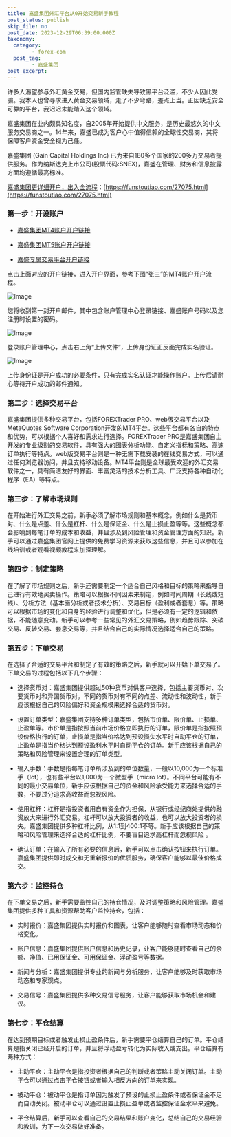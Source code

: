 ```yaml
---
title: 嘉盛集团外汇平台从0开始交易新手教程
post_status: publish
skip_file: no
post_date: 2023-12-29T06:39:00.000Z
taxonomy:
  category:
        - forex-com
  post_tag:
        - 嘉盛集团
post_excerpt: 
---
```

许多人渴望参与外汇黄金交易，但国内监管缺失导致黑平台泛滥，不少人因此受骗。我本人也曾寻求进入黄金交易领域，走了不少弯路，差点上当。正因缺乏安全可靠的平台，我迟迟未能踏入这个领域。

嘉盛集团在业内颇具知名度，自2005年开始提供中文服务，是历史最悠久的中文服务交易商之一。14年来，嘉盛已成为客户心中值得信赖的全球性交易商，其将保障客户资金安全视为己任。

嘉盛集团 (Gain Capital Holdings Inc) 已为来自180多个国家的200多万交易者提供服务。作为纳斯达克上市公司(股票代码:SNEX)，嘉盛在管理、财务和信息披露方面均遵循最高标准。

[嘉盛集团更详细开户，出入金流程](https://funstoutiao.com/27075.html)：[https://funstoutiao.com/27075.html](https://funstoutiao.com/27075.html)

### 第一步：开设账户

* [嘉盛集团MT4账户开户链接](https://s.ssgg.net/jsmt4)

* [嘉盛集团MT5账户开户链接](https://s.ssgg.net/jsmt5)

* [嘉盛专属交易平台开户链接](https://s.ssgg.net/js)

点击上面对应的开户链接，进入开户界面，参考下图“张三”的MT4账户开户流程。

![Image](https://prod-files-secure.s3.us-west-2.amazonaws.com/39ed1227-6d7d-4570-be36-9ccd4a2c4241/7a167aea-686b-400d-af59-4e18eb607a40/640.png?X-Amz-Algorithm=AWS4-HMAC-SHA256&X-Amz-Content-Sha256=UNSIGNED-PAYLOAD&X-Amz-Credential=ASIAZI2LB46676YL2OQU%2F20250602%2Fus-west-2%2Fs3%2Faws4_request&X-Amz-Date=20250602T221308Z&X-Amz-Expires=3600&X-Amz-Security-Token=IQoJb3JpZ2luX2VjEC0aCXVzLXdlc3QtMiJHMEUCICYBuTwwb4nHpVbR%2BQ9oOIHVpidINlhLpyeNDT8UW%2Fe8AiEAk99iOV3u50NlQqtT6%2BicuZPo1QMPURNEV2Zkzef4gXgqiAQI9v%2F%2F%2F%2F%2F%2F%2F%2F%2F%2FARAAGgw2Mzc0MjMxODM4MDUiDL%2BIkValCsIahY30xCrcA%2F0qKqOomU8Z0la0ab3Z5qj3Q4ZD8kWXQwzMmrPjcHGz0M6Us8JEI4JLW6%2BdsNo4YZauwM1HvEE8us51AT0VDWZPJXz2eKsLXivp9jPq%2Ff9CYQ9YxNCHKVRBDYl9VDxmiJ4umJlZxZJP3m%2B%2FxiGg8Wx%2FU70U9%2Bioc1HHUFbDrjfDmOvsLvuSaD0XscXUXrRJtfHlF%2FIw3nKwZAC8VLcYrwf5eaBIdw%2F5NcMkzYZ5QFD7ThUCm%2F8BIMTMcAvjPIX8tqGWQfs%2BeHTi8swgsi04BsFQXP2KpTXBMciR0M96hTKDg3eATD7E1TXAj2qGKabLuBOrahiO5XlmZYRA6S1QuR1lgypSXgrEL3n0BWumyQLX9L5ibHFPtqVPcrzWPUCFetyAucYodlRIAl2Ro4bLzuM1TUCDDwcdZNnIRtrmDbsfS%2F7lupeduBDS523hygHtSJju0WmAiZ7LPH89xAdKjCLu86L%2BVVohwUko0KYew3ZiDn9T7hr6mZ4cfn5Nup4UPYiMd3zpfbsOELEx%2Fl73IN6CUGm1KkyRaZxRSH3SrACzGy77o4zSuSFfA%2FT8nx3DoCWDOO%2BiUXuR%2BOy9OS6hBZzUyjVMAgq1UzpntFDvzzYTt2HCTJOj2f%2BctM79MPCj%2BMEGOqUBmqcGglFYpcIkl9Yh9dcSkYEZAbv%2BM4SrFYMDjMnWrSQxX8xTq1PzNXGnPL0jTnEV5HH8K7RfJtBt3em3kCceQCdaxcPdopUksVteeBRps4unP0bgXQI52WtkjmNozmOrbplwllc7KmunUDPMzVyldmosBK5xP7BkFi3fawcC0UQ85dIYyWgtRl5KlLm6xjODEquw4MqNT0Gi2Y2xvh5N5fc8YtN6&X-Amz-Signature=d67cb9f2443c462d62ca37247219f71e53c0c7c4772d62da5a5fc45b410b728d&X-Amz-SignedHeaders=host&x-id=GetObject)

您将收到第一封开户邮件，其中包含账户管理中心登录链接、嘉盛账户号码以及您注册时设置的密码。

![Image](https://prod-files-secure.s3.us-west-2.amazonaws.com/39ed1227-6d7d-4570-be36-9ccd4a2c4241/eaa1c6b3-2877-4284-a0e1-530e222c27fb/image.png?X-Amz-Algorithm=AWS4-HMAC-SHA256&X-Amz-Content-Sha256=UNSIGNED-PAYLOAD&X-Amz-Credential=ASIAZI2LB46676YL2OQU%2F20250602%2Fus-west-2%2Fs3%2Faws4_request&X-Amz-Date=20250602T221308Z&X-Amz-Expires=3600&X-Amz-Security-Token=IQoJb3JpZ2luX2VjEC0aCXVzLXdlc3QtMiJHMEUCICYBuTwwb4nHpVbR%2BQ9oOIHVpidINlhLpyeNDT8UW%2Fe8AiEAk99iOV3u50NlQqtT6%2BicuZPo1QMPURNEV2Zkzef4gXgqiAQI9v%2F%2F%2F%2F%2F%2F%2F%2F%2F%2FARAAGgw2Mzc0MjMxODM4MDUiDL%2BIkValCsIahY30xCrcA%2F0qKqOomU8Z0la0ab3Z5qj3Q4ZD8kWXQwzMmrPjcHGz0M6Us8JEI4JLW6%2BdsNo4YZauwM1HvEE8us51AT0VDWZPJXz2eKsLXivp9jPq%2Ff9CYQ9YxNCHKVRBDYl9VDxmiJ4umJlZxZJP3m%2B%2FxiGg8Wx%2FU70U9%2Bioc1HHUFbDrjfDmOvsLvuSaD0XscXUXrRJtfHlF%2FIw3nKwZAC8VLcYrwf5eaBIdw%2F5NcMkzYZ5QFD7ThUCm%2F8BIMTMcAvjPIX8tqGWQfs%2BeHTi8swgsi04BsFQXP2KpTXBMciR0M96hTKDg3eATD7E1TXAj2qGKabLuBOrahiO5XlmZYRA6S1QuR1lgypSXgrEL3n0BWumyQLX9L5ibHFPtqVPcrzWPUCFetyAucYodlRIAl2Ro4bLzuM1TUCDDwcdZNnIRtrmDbsfS%2F7lupeduBDS523hygHtSJju0WmAiZ7LPH89xAdKjCLu86L%2BVVohwUko0KYew3ZiDn9T7hr6mZ4cfn5Nup4UPYiMd3zpfbsOELEx%2Fl73IN6CUGm1KkyRaZxRSH3SrACzGy77o4zSuSFfA%2FT8nx3DoCWDOO%2BiUXuR%2BOy9OS6hBZzUyjVMAgq1UzpntFDvzzYTt2HCTJOj2f%2BctM79MPCj%2BMEGOqUBmqcGglFYpcIkl9Yh9dcSkYEZAbv%2BM4SrFYMDjMnWrSQxX8xTq1PzNXGnPL0jTnEV5HH8K7RfJtBt3em3kCceQCdaxcPdopUksVteeBRps4unP0bgXQI52WtkjmNozmOrbplwllc7KmunUDPMzVyldmosBK5xP7BkFi3fawcC0UQ85dIYyWgtRl5KlLm6xjODEquw4MqNT0Gi2Y2xvh5N5fc8YtN6&X-Amz-Signature=7ad45654b2cc3bcd7fde7391ff4c254a51dca7895b9e8c0ea1ee88ed13ae2e98&X-Amz-SignedHeaders=host&x-id=GetObject)

登录账户管理中心，点击右上角“上传文件”，上传身份证正反面完成实名验证。

![Image](https://prod-files-secure.s3.us-west-2.amazonaws.com/39ed1227-6d7d-4570-be36-9ccd4a2c4241/54090639-09fc-46b4-a135-e0289f707147/image.png?X-Amz-Algorithm=AWS4-HMAC-SHA256&X-Amz-Content-Sha256=UNSIGNED-PAYLOAD&X-Amz-Credential=ASIAZI2LB46676YL2OQU%2F20250602%2Fus-west-2%2Fs3%2Faws4_request&X-Amz-Date=20250602T221308Z&X-Amz-Expires=3600&X-Amz-Security-Token=IQoJb3JpZ2luX2VjEC0aCXVzLXdlc3QtMiJHMEUCICYBuTwwb4nHpVbR%2BQ9oOIHVpidINlhLpyeNDT8UW%2Fe8AiEAk99iOV3u50NlQqtT6%2BicuZPo1QMPURNEV2Zkzef4gXgqiAQI9v%2F%2F%2F%2F%2F%2F%2F%2F%2F%2FARAAGgw2Mzc0MjMxODM4MDUiDL%2BIkValCsIahY30xCrcA%2F0qKqOomU8Z0la0ab3Z5qj3Q4ZD8kWXQwzMmrPjcHGz0M6Us8JEI4JLW6%2BdsNo4YZauwM1HvEE8us51AT0VDWZPJXz2eKsLXivp9jPq%2Ff9CYQ9YxNCHKVRBDYl9VDxmiJ4umJlZxZJP3m%2B%2FxiGg8Wx%2FU70U9%2Bioc1HHUFbDrjfDmOvsLvuSaD0XscXUXrRJtfHlF%2FIw3nKwZAC8VLcYrwf5eaBIdw%2F5NcMkzYZ5QFD7ThUCm%2F8BIMTMcAvjPIX8tqGWQfs%2BeHTi8swgsi04BsFQXP2KpTXBMciR0M96hTKDg3eATD7E1TXAj2qGKabLuBOrahiO5XlmZYRA6S1QuR1lgypSXgrEL3n0BWumyQLX9L5ibHFPtqVPcrzWPUCFetyAucYodlRIAl2Ro4bLzuM1TUCDDwcdZNnIRtrmDbsfS%2F7lupeduBDS523hygHtSJju0WmAiZ7LPH89xAdKjCLu86L%2BVVohwUko0KYew3ZiDn9T7hr6mZ4cfn5Nup4UPYiMd3zpfbsOELEx%2Fl73IN6CUGm1KkyRaZxRSH3SrACzGy77o4zSuSFfA%2FT8nx3DoCWDOO%2BiUXuR%2BOy9OS6hBZzUyjVMAgq1UzpntFDvzzYTt2HCTJOj2f%2BctM79MPCj%2BMEGOqUBmqcGglFYpcIkl9Yh9dcSkYEZAbv%2BM4SrFYMDjMnWrSQxX8xTq1PzNXGnPL0jTnEV5HH8K7RfJtBt3em3kCceQCdaxcPdopUksVteeBRps4unP0bgXQI52WtkjmNozmOrbplwllc7KmunUDPMzVyldmosBK5xP7BkFi3fawcC0UQ85dIYyWgtRl5KlLm6xjODEquw4MqNT0Gi2Y2xvh5N5fc8YtN6&X-Amz-Signature=ed2ce450fa3ad59c5da6246dd146985d146f3b951d8b25d444b9256f4e2fbdfb&X-Amz-SignedHeaders=host&x-id=GetObject)

上传身份证是开户成功的必要条件，只有完成实名认证才能操作账户。上传后请耐心等待开户成功的邮件通知。

### 第二步：选择交易平台

嘉盛集团提供多种交易平台，包括FOREXTrader PRO、web版交易平台以及MetaQuotes Software Corporation开发的MT4平台。这些平台都有各自的特点和优势，可以根据个人喜好和需求进行选择。FOREXTrader PRO是嘉盛集团自主开发的专业级别的交易软件，具有强大的图表分析功能、自定义指标和策略、高速订单执行等特点。web版交易平台则是一种无需下载安装的在线交易方式，可以通过任何浏览器访问，并且支持移动设备。MT4平台则是全球最受欢迎的外汇交易软件之一，具有简洁友好的界面、丰富灵活的技术分析工具、广泛支持各种自动化程序（EA）等特点。

### 第三步：了解市场规则

在开始进行外汇交易之前，新手必须了解市场规则和基本概念，例如什么是货币对、什么是点差、什么是杠杆、什么是保证金、什么是止损止盈等等。这些概念都会影响到每笔订单的成本和收益，并且涉及到风险管理和资金管理方面的知识。新手可以通过嘉盛集团官网上提供的免费学习资源来获取这些信息，并且可以参加在线培训或者观看视频教程来加深理解。

### 第四步：制定策略

在了解了市场规则之后，新手还需要制定一个适合自己风格和目标的策略来指导自己进行有效地买卖操作。策略可以根据不同因素来制定，例如时间周期（长线或短线）、分析方法（基本面分析或者技术分析）、交易目标（盈利或者套息）等。策略可以根据市场的变化和自身的经验进行调整和优化，但是必须有一定的逻辑和依据，不能随意变动。新手可以参考一些常见的外汇交易策略，例如趋势跟踪、突破交易、反转交易、套息交易等，并且结合自己的实际情况选择适合自己的策略。

### 第五步：下单交易

在选择了合适的交易平台和制定了有效的策略之后，新手就可以开始下单交易了。下单交易的过程包括以下几个步骤：

* 选择货币对：嘉盛集团提供超过50种货币对供客户选择，包括主要货币对、次要货币对和异国货币对。不同的货币对有不同的点差、流动性和波动性，新手应该根据自己的风险偏好和资金规模来选择合适的货币对。

* 设置订单类型：嘉盛集团支持多种订单类型，包括市价单、限价单、止损单、止盈单等。市价单是指按照当前市场价格立即执行的订单，限价单是指按照预设价格执行的订单，止损单是指当价格达到预设损失水平时自动平仓的订单，止盈单是指当价格达到预设盈利水平时自动平仓的订单。新手应该根据自己的策略和风险管理来设置合理的订单类型。

* 输入手数：手数是指每笔订单所涉及到的单位数量，一般以10,000为一个标准手（lot），也有些平台以1,000为一个微型手（micro lot）。不同平台可能有不同的最小交易单位，新手应该根据自己的资金和风险承受能力来选择合适的手数，不要过分追求高收益而忽视风险。

* 使用杠杆：杠杆是指投资者用自有资金作为担保，从银行或经纪商处提供的融资放大来进行外汇交易。杠杆可以放大投资者的收益，也可以放大投资者的损失。嘉盛集团提供多种杠杆比例，从1:1到400:1不等。新手应该根据自己的策略和风险管理来选择合适的杠杆比例，不要盲目追求高杠杆而忽视风险 。

* 确认订单：在输入了所有必要的信息后，新手可以点击确认按钮来执行订单。嘉盛集团提供即时成交和无重新报价的优质服务，确保客户能够以最佳价格成交。

### 第六步：监控持仓

在下单交易之后，新手需要监控自己的持仓情况，及时调整策略和风险管理。嘉盛集团提供多种工具和资源帮助客户监控持仓，包括：

* 实时报价：嘉盛集团提供实时报价和图表，让客户能够随时查看市场动态和价格变化。

* 账户信息：嘉盛集团提供账户信息和历史记录，让客户能够随时查看自己的余额、净值、已用保证金、可用保证金、浮动盈亏等数据。

* 新闻与分析：嘉盛集团提供专业的新闻与分析服务，让客户能够及时获取市场动态和专家观点。

* 交易信号：嘉盛集团提供多种交易信号服务，让客户能够获取市场机会和建议。

### 第七步：平仓结算

在达到预期目标或者触发止损止盈条件后，新手需要平仓结算自己的订单。平仓结算是指关闭已经开启的订单，并且将浮动盈亏转化为实际收入或支出。平仓结算有两种方式：

* 主动平仓：主动平仓是指投资者根据自己的判断或者策略主动关闭订单。主动平仓可以通过点击平仓按钮或者输入相反方向的订单来实现。

* 被动平仓：被动平仓是指订单因为触发了预设的止损止盈条件或者保证金不足而自动关闭。被动平仓可以通过设置止损止盈单或者监控保证金水平来避免。

* 平仓结算后，新手可以查看自己的交易结果和账户变化，总结自己的交易经验和教训，为下一次交易做好准备。